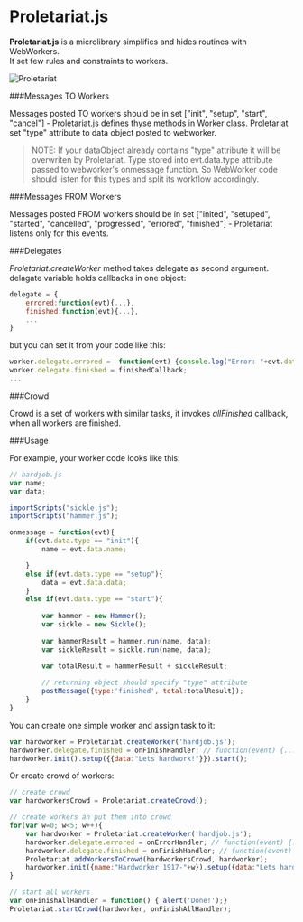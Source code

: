 Proletariat.js
==============


**Proletariat.js** is a microlibrary simplifies and hides routines with WebWorkers.  
It set few rules and constraints to workers.

![Proletariat](https://raw.github.com/yetithefoot/proletariat.js/master/logo.png "Proletariat.js")

###Messages TO Workers


Messages posted TO workers should be in set ["init", "setup", "start", "cancel"] - Proletariat.js defines thуse methods in Worker class.
Proletariat set "type" attribute to data object posted to webworker.  
>NOTE: If your dataObject already contains "type" attribute it will be overwriten by Proletariat.
>Type stored into evt.data.type attribute passed to webworker's onmessage function.
So WebWorker code should listen for this types and split its workflow accordingly.

###Messages FROM Workers

Messages posted FROM workers should be in set ["inited", "setuped", "started", "cancelled", "progressed", "errored", "finished"] - Proletariat listens only  for this events.


###Delegates

*Proletariat.createWorker* method takes delegate as second argument.
delagate variable holds callbacks in one object:

```javascript
delegate = {  
    errored:function(evt){...},  
    finished:function(evt){...},
    ...
}  
```	

but you can set it from your code like this:

  
```javascript
worker.delegate.errored =  function(evt) {console.log("Error: "+evt.data.message);};
worker.delegate.finished = finishedCallback;
...
```

###Crowd

Crowd is a set of workers with similar tasks, it invokes *allFinished* callback, when all workers are finished.


###Usage

For example, your worker code looks like this:

```javascript
// hardjob.js
var name;
var data;

importScripts("sickle.js");
importScripts("hammer.js");

onmessage = function(evt){
    if(evt.data.type == "init"){
		name = evt.data.name;

	} 
	else if(evt.data.type == "setup"){
        data = evt.data.data;
	} 
	else if(evt.data.type == "start"){
		
        var hammer = new Hammer();
        var sickle = new Sickle();
        
        var hammerResult = hammer.run(name, data);
        var sickleResult = sickle.run(name, data);
        
        var totalResult = hammerResult + sickleResult;

        // returning object should specify "type" attribute
		postMessage({type:'finished', total:totalResult});
	}
}
```


You can create one simple worker and assign task to it:

```javascript
var hardworker = Proletariat.createWorker('hardjob.js');
hardworker.delegate.finished = onFinishHandler; // function(event) {...}
hardworker.init().setup({{data:"Lets hardwork!"}}).start();
```

Or create crowd of workers:

```javascript
// create crowd
var hardworkersCrowd = Proletariat.createCrowd(); 

// create workers an put them into crowd
for(var w=0; w<5; w++){
    var hardworker = Proletariat.createWorker('hardjob.js');
    hardworker.delegate.errored = onErrorHandler; // function(event) {...}
    hardworker.delegate.finished = onFinishHandler; // function(event) {...}
    Proletariat.addWorkersToCrowd(hardworkersCrowd, hardworker);
    hardworker.init({name:"Hardworker 1917-"+w}).setup({data:"Lets hardwork!"});
}

// start all workers
var onFinishAllHandler = function() { alert('Done!');}
Proletariat.startCrowd(hardworker, onFinishAllHandler);

```


